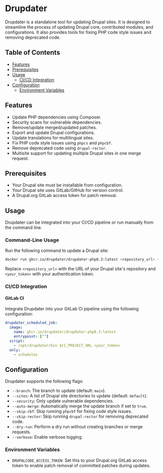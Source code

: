 # Drupdater

Drupdater is a standalone tool for updating Drupal sites. It is designed to streamline the process of updating Drupal core, contributed modules, and configurations. It also provides tools for fixing PHP code style issues and removing deprecated code.

## Table of Contents
- [Features](#features)
- [Prerequisites](#prerequisites)
- [Usage](#usage)
  - [CI/CD Integration](#cicd-integration)
- [Configuration](#configuration)
  - [Environment Variables](#environment-variables)

## Features

- Update PHP dependencies using Composer.
- Security scans for vulnerable dependencies.
- Remove/update merged/updated patches.
- Export and update Drupal configurations.
- Update translations for multilingual sites.
- Fix PHP code style issues using `phpcs` and `phpcbf`.
- Remove deprecated code using `drupal-rector`.
- Multisite support for updating multiple Drupal sites in one merge request.

## Prerequisites
- Your Drupal site must be installable from configuration.
- Your Drupal site uses GitLab/GitHub for version control.
- A Drupal.org GitLab access token for patch removal.

## Usage

Drupdater can be integrated into your CI/CD pipeline or run manually from the command line.

### Command-Line Usage

Run the following command to update a Drupal site:

```bash
docker run ghcr.io/drupdater/drupdater-php8.3:latest <repository_url> <your_token>
```

Replace `<repository_url>` with the URL of your Drupal site's repository and `<your_token>` with your authentication token.

### CI/CD Integration

#### GitLab CI

Integrate Drupdater into your GitLab CI pipeline using the following configuration:

```yaml
drupdater_scheduled_job:
  image: 
    name: ghcr.io/drupdater/drupdater-php8.3:latest
    entrypoint: [""]
  script: 
    - /opt/drupdater/bin $CI_PROJECT_URL <your_token>
  only:
    - schedules
```

## Configuration

Drupdater supports the following flags:

- `--branch`: The branch to update (default: `main`).
- `--sites`: A list of Drupal site directories to update (default: `default`).
- `--security`: Only update vulnerable dependencies.
- `--auto-merge`: Automatically merge the update branch if set to `true`.
- `--skip-cbf`: Skip running `phpcbf` for fixing code style issues.
- `--skip-rector`: Skip running `drupal-rector` for removing deprecated code.
- `--dry-run`: Perform a dry run without creating branches or merge requests.
- `--verbose`: Enable verbose logging.

### Environment Variables

- `DRUPALCODE_ACCESS_TOKEN`: Set this to your Drupal.org GitLab access token to enable patch removal of committed patches during updates.
